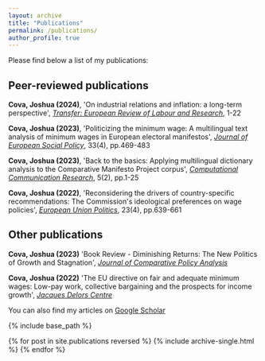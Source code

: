 ```yaml
---
layout: archive
title: "Publications"
permalink: /publications/
author_profile: true
---
```

Please find below a list of my publications: 

Peer-reviewed publications
------

**Cova, Joshua (2024)**, 'On industrial relations and inflation: a long-term perspective', [*Transfer: European Review of Labour and Research*](https://journals.sagepub.com/doi/pdf/10.1177/10242589241295362), 1-22

**Cova, Joshua (2023)**, 'Politicizing the minimum wage: A multilingual text analysis of minimum wages in
European electoral manifestos', [*Journal of European Social Policy*](https://journals.sagepub.com/doi/10.1177/09589287231199561), 33(4), pp.469-483

**Cova, Joshua (2023)**, 'Back to the basics: Applying multilingual dictionary analysis to the Comparative Manifesto Project corpus', [*Computational Communication Research*](https://www.aup-online.com/content/journals/10.5117/CCR2023.2.9.COVA), 5(2), pp.1-25

**Cova, Joshua (2022)**, 'Reconsidering the drivers of country-specific recommendations: The Commission's ideological preferences on wage policies', [*European Union Politics*](https://journals.sagepub.com/doi/full/10.1177/14651165221102696), 23(4), pp.639-661

Other publications 
-------

**Cova, Joshua (2023)** 'Book Review - Diminishing Returns: The New Politics of Growth and Stagnation', [*Journal of Comparative Policy Analysis*](https://www.tandfonline.com/doi/full/10.1080/13876988.2023.2216164)

**Cova, Joshua (2022)** 'The EU directive on fair and adequate minimum wages: Low-pay work, collective bargaining and the prospects for income growth', [*Jacques Delors Centre*](https://www.delorscentre.eu/en/publications/fair-and-adequate-minimum-wages)


You can also find my articles on [Google Scholar](https://scholar.google.com/citations?user=bHmhzsUAAAAJ&hl=en&oi=ao)

{% include base_path %}

{% for post in site.publications reversed %}
  {% include archive-single.html %}
{% endfor %}
